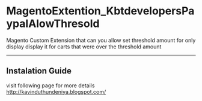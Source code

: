MagentoExtention_KbtdevelopersPaypalAlowThresold
================================================

Magento Custom Extension that can you allow set threshold amount for only display  display it for carts that were over the threshold amount


-------------------------
Instalation Guide
-------------------------

visit following page for more details
http://kavinduthundeniya.blogspot.com/
